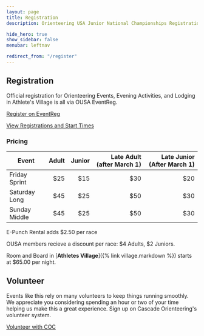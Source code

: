 ```yaml
---
layout: page
title: Registration
description: Orienteering USA Junior National Championships Registration

hide_hero: true
show_sidebar: false
menubar: leftnav

redirect_from: "/register"
---
```


## Registration

Official registration for Orienteering Events, Evening Activities, and Lodging in Athlete's Village is all via OUSA EventReg.

<a class="button is-info" href="https://eventreg.orienteeringusa.org/eventregister/a40/register/start/jn2020">Register on EventReg</a>

<a href="https://eventreg.orienteeringusa.org/eventregister/a40/reglist/home/jn2020">View Registrations and Start Times</a>

### Pricing

| Event | Adult | Junior | Late Adult (after March 1) | Late Junior (After March 1) |
| ----- |  ---: |  ----: |  ---: |  ----: |
| Friday Sprint | $25 | $15 | $30 | $20 |
| Saturday Long | $45 | $25 | $50 | $30 |
| Sunday Middle | $45 | $25 | $50 | $30 |

E-Punch Rental adds $2.50 per race

OUSA members recieve a discount per race: $4 Adults, $2 Juniors.

Room and Board in [**Athletes Village**]({% link village.markdown %}) starts at $65.00 per night.

## Volunteer

Events like this rely on many volunteers to keep things running smoothly. We appreciate you considering spending an hour or two of your time helping us make this a great experience. Sign up on Cascade Orienteering's volunteer system.

<a class="button is-info" href="https://register.cascadeoc.org/Volunteer">Volunteer with COC</a>
